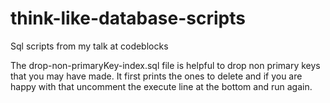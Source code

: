# think-like-database-scripts
Sql scripts from my talk at codeblocks

The drop-non-primaryKey-index.sql file is helpful to drop non primary keys that you may have made. It first prints the ones to delete and if you are happy with that uncomment the execute line at the bottom and run again.
